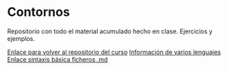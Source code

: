 # Contornos

  Repositorio con todo el material acumulado hecho en clase. Ejercicios y ejemplos.
  
  [Enlace para volver al repositorio del curso](https://github.com/MateoCarballo/Principal)
[Información de varios lenguajes](https://devdocs.io/css/)
[Enlace sintaxis básica ficheros .md](https://docs.github.com/es/get-started/writing-on-github/getting-started-with-writing-and-formatting-on-github/basic-writing-and-formatting-syntax)
<!-- TO DO: añadir un resumen de pequeñas opciones con los archivos .md
      por ejemplo:
      .Añadir tablas 
      .Dar formato como un editor de código
      .Añadir TODOS y comentarios
      .Añadir una cita

      
      -->
